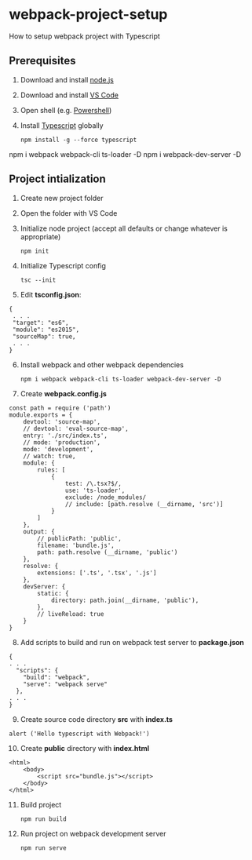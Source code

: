 # webpack-project-setup
How to setup webpack project with Typescript

## Prerequisites
1. Download and install [node.js](https://nodejs.org/en/download/)
2. Download and install [VS Code](https://code.visualstudio.com/download)
3. Open shell (e.g. [Powershell](https://learn.microsoft.com/en-us/powershell/))
4. Install [Typescript](https://www.typescriptlang.org/) globally

    `npm install -g --force typescript`

npm i webpack webpack-cli ts-loader -D
npm i webpack-dev-server -D


## Project intialization
1. Create new project folder
2. Open the folder with VS Code
3. Initialize node project (accept all defaults or change whatever is appropriate)

    `npm init`

4. Initialize Typescript config

    `tsc --init`
   
5. Edit **tsconfig.json**:

 ```
{
  . . .
  "target": "es6",
  "module": "es2015",
  "sourceMap": true,
  . . .
}
```

6. Install webpack and other webpack dependencies

    `npm i webpack webpack-cli ts-loader webpack-dev-server -D`
    
7. Create **webpack.config.js**

```
const path = require ('path')
module.exports = {
    devtool: 'source-map',
    // devtool: 'eval-source-map',
    entry: './src/index.ts',
    // mode: 'production',
    mode: 'development',
    // watch: true,
    module: {
        rules: [
            {
                test: /\.tsx?$/,
                use: 'ts-loader',
                exclude: /node_modules/
                // include: [path.resolve (__dirname, 'src')]
            }
        ]
    },
    output: {
        // publicPath: 'public',
        filename: 'bundle.js',
        path: path.resolve (__dirname, 'public')
    },
    resolve: {
        extensions: ['.ts', '.tsx', '.js']
    },
    devServer: {
        static: {
            directory: path.join(__dirname, 'public'),
        },
        // liveReload: true
    }
}
```

8. Add scripts to build and run on webpack test server to **package.json**

```
{
. . .
  "scripts": {
    "build": "webpack",
    "serve": "webpack serve"
  },
. . .
}
```

9. Create source code directory **src** with **index.ts**

```
alert ('Hello typescript with Webpack!')
```

10. Create **public** directory with **index.html**

```
<html>
    <body>
        <script src="bundle.js"></script>
    </body>
</html>
```

11. Build project

    `npm run build`
    
12. Run project on webpack development server

    `npm run serve`
